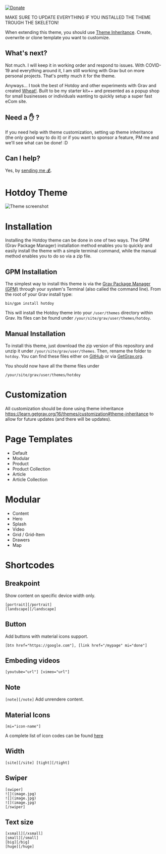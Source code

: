 [![Donate](https://img.shields.io/badge/Donate-PayPal-green.svg)](https://www.paypal.me/hotdoy)

MAKE SURE TO UPDATE EVERYTHING IF YOU INSTALLED THE THEME TROUGH THE SKELETON!  

When extending this theme, you should use [Theme Inheritance](https://learn.getgrav.org/16/themes/customization). Create, overwrite or clone template you want to customize.

## What's next?
Not much. I will keep it in working order and respond to issues.
With COVID-19 and everything around it, I am still working with Grav but on more personal projects.
That's pretty much it for the theme.

Anyways... I took the best of Hotdoy and other experiments with Grav and created [Wheat!](https://github.com/hotdoy/grav-theme-wheat).
Built to be my starter kit++ and presented as a popup shop for small businesses or individuals wanting to quickly setup a super fast eCom site.

## Need a ✋ ?

If you need help with theme customization, setting up theme inheritance (the only good way to do it) or if you want to sponsor a feature, PM me and we'll see what can be done! :D

## Can I help?

Yes, by [sending me 💰](https://www.paypal.me/hotdoy).

# Hotdoy Theme

![Theme screenshot](https://raw.githubusercontent.com/hotdoy/grav-theme-hotdoy/master/screenshot.jpg)

# Installation
Installing the Hotdoy theme can be done in one of two ways. The GPM (Grav Package Manager) installation method enables you to quickly and easily install the theme with a simple terminal command, while the manual method enables you to do so via a zip file.

## GPM Installation

The simplest way to install this theme is via the [Grav Package Manager (GPM)](http://learn.getgrav.org/advanced/grav-gpm) through your system's Terminal (also called the command line).  From the root of your Grav install type:

    bin/gpm install hotdoy

This will install the Hotdoy theme into your `/user/themes` directory within Grav. Its files can be found under `/your/site/grav/user/themes/hotdoy`.

## Manual Installation

To install this theme, just download the zip version of this repository and unzip it under `/your/site/grav/user/themes`. Then, rename the folder to `hotdoy`. You can find these files either on [GitHub](https://github.com/getgrav/grav-theme-hotdoy) or via [GetGrav.org](http://getgrav.org/downloads/themes).

You should now have all the theme files under

    /your/site/grav/user/themes/hotdoy

# Customization 
All customization should be done using theme inheritance https://learn.getgrav.org/16/themes/customization#theme-inheritance to allow for future updates (and there will be updates). 

# Page Templates

* Default
* Modular
* Product
* Product Collection
* Article
* Article Collection

# Modular

* Content
* Hero
* Splash
* Video
* Grid / Grid-Item
* Drawers
* Map

# Shortcodes

## Breakpoint
Show content on specific device width only.
```
[portrait][/portrait] 
[landscape][/landscape]
```

## Button
Add buttons with material icons support. 
```
[btn href="https://google.com"], [link href="/mypage" mi="done"]
```

## Embeding videos
```
[youtube="url"] [vimeo="url"]
```

## Note
```[note][/note]```
Add unrendere content.

## Material Icons
```
[mi="icon-name"]
```
A complete list of icon codes can be found [here](https://material.io/resources/icons/)

## Width
```
[site][/site] [tight][/tight]
```

## Swiper
```
[swiper]
![](image.jpg)
![](image.jpg)
![](image.jpg)
[/swiper]
```

## Text size
```
[xsmall][/xsmall]
[small][/small]
[big][/big]
[huge][/huge]
```
